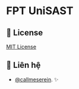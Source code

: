 # FPT UniSAST

## 📜 License

[MIT License](LICENSE)

## 💌 Liên hệ

-   [@callmeserein](https://t.me/callmeserein). ✨
